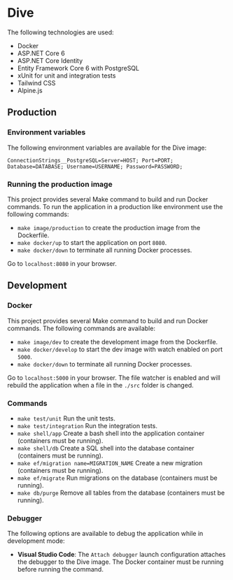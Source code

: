 # Dive
The following technologies are used:

- Docker
- ASP.NET Core 6
- ASP.NET Core Identity
- Entity Framework Core 6 with PostgreSQL
- xUnit for unit and integration tests
- Tailwind CSS
- Alpine.js

## Production
### Environment variables
The following environment variables are available for the Dive image:
```
ConnectionStrings__PostgreSQL=Server=HOST; Port=PORT; Database=DATABASE; Username=USERNAME; Password=PASSWORD;
```

### Running the production image
This project provides several Make command to build and run Docker commands. To run the application in a production like environment use the following commands:

- `make image/production` to create the production image from the Dockerfile.
- `make docker/up` to start the application on port `8080`.
- `make docker/down` to terminate all running Docker processes.

Go to `localhost:8080` in your browser.

## Development
### Docker
This project provides several Make command to build and run Docker commands. The following commands are available:

- `make image/dev` to create the development image from the Dockerfile.
- `make docker/develop` to start the dev image with watch enabled on port `5000`.
- `make docker/down` to terminate all running Docker processes.

Go to `localhost:5000` in your browser. The file watcher is enabled and will rebuild the application when a file in the `./src` folder is changed.

### Commands
- `make test/unit` Run the unit tests.
- `make test/integration` Run the integration tests.
- `make shell/app` Create a bash shell into the application container (containers must be running).
- `make shell/db` Create a SQL shell into the database container (containers must be running).
- `make ef/migration name=MIGRATION_NAME` Create a new migration (containers must be running).
- `make ef/migrate` Run migrations on the database (containers must be running).
- `make db/purge` Remove all tables from the database (containers must be running).

### Debugger
The following options are available to debug the application while in development mode:

- **Visual Studio Code**: The `Attach debugger` launch configuration attaches the debugger to the Dive image. The Docker container must be running before running the command.